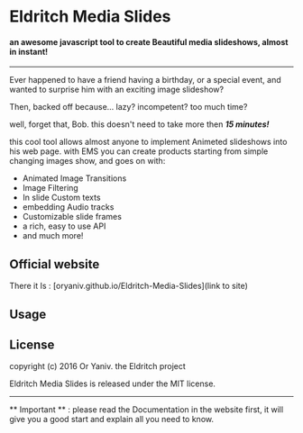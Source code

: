 # Eldritch Media Slides 

#### an awesome javascript tool to create Beautiful media slideshows, almost in instant!

--------------------

Ever happened to have a friend having a birthday, or a special event, and wanted to surprise him with an exciting image slideshow?

Then, backed off because... lazy? incompetent? too much time?

well, forget that, Bob. this doesn't need to take more then  **_15 minutes!_**

this cool tool allows almost anyone to implement Animeted slideshows
into his web page. with EMS you can create products starting from simple changing images show, and goes on with:

* Animated Image Transitions
* Image Filtering
* In slide Custom texts
* embedding Audio tracks
* Customizable slide frames
* a rich, easy to use API
* and much more!

## Official website

There it Is : [oryaniv.github.io/Eldritch-Media-Slides](link to site)

## Usage

## License

copyright (c) 2016 Or Yaniv. the Eldritch project

Eldritch Media Slides is released under the MIT license.

---
** Important ** : please read the Documentation in the website first, it will give you a good start and explain all you need to know.
